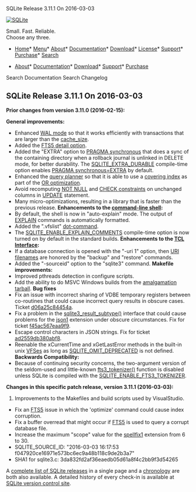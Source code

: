 




SQLite Release 3\.11\.1 On 2016\-03\-03




[![SQLite](../images/sqlite370_banner.gif)](../index.html)


Small. Fast. Reliable.  
Choose any three.


* [Home](../index.html)* [Menu](javascript:void(0))* [About](../about.html)* [Documentation](../docs.html)* [Download](../download.html)* [License](../copyright.html)* [Support](../support.html)* [Purchase](../prosupport.html)* [Search](javascript:void(0))




* [About](../about.html)* [Documentation](../docs.html)* [Download](../download.html)* [Support](../support.html)* [Purchase](../prosupport.html)






Search Documentation
Search Changelog







## SQLite Release 3\.11\.1 On 2016\-03\-03

**Prior changes from version 3\.11\.0 (2016\-02\-15\):**


**General improvements:**
- Enhanced [WAL mode](../wal.html) so that it works efficiently with transactions that are
 larger than the [cache\_size](../pragma.html#pragma_cache_size).
- Added the [FTS5 detail option](../fts5.html#the_detail_option).
- Added the "EXTRA" option to [PRAGMA synchronous](../pragma.html#pragma_synchronous) that does a sync of the
 containing directory when a rollback journal is unlinked in DELETE mode,
 for better durability. The [SQLITE\_EXTRA\_DURABLE](../compile.html#extra_durable) compile\-time option enables
 [PRAGMA synchronous\=EXTRA](../pragma.html#pragma_synchronous) by default.
- Enhanced the [query planner](../optoverview.html) so that it is able to use
 a [covering index](../queryplanner.html#covidx) as part of the [OR optimization](../optoverview.html#or_opt).
- Avoid recomputing [NOT NULL](../lang_createtable.html#notnullconst) and [CHECK constraints](../lang_createtable.html#ckconst) on unchanged
 columns in [UPDATE](../lang_update.html) statement.
- Many micro\-optimizations, resulting in a library that is
 faster than the previous release.
**Enhancements to the [command\-line shell](../cli.html):**
- By default, the shell is now in "auto\-explain" mode. The output of
 [EXPLAIN](../lang_explain.html) commands is automatically formatted.
- Added the ".vfslist" [dot\-command](../cli.html#dotcmd).
- The [SQLITE\_ENABLE\_EXPLAIN\_COMMENTS](../compile.html#enable_explain_comments) compile\-time option is now turned
 on by default in the standard builds.
**Enhancements to the [TCL Interface](../tclsqlite.html):**
- If a database connection is opened with the "\-uri 1" option, then
 [URI filenames](../uri.html) are honored by the "backup" and "restore" commands.
- Added the "\-sourceid" option to the "sqlite3" command.
**Makefile improvements:**
- Improved pthreads detection in configure scripts.
- Add the ability to do MSVC Windows builds from the [amalgamation tarball](../download.html).
**Bug fixes**
- Fix an issue with incorrect sharing of VDBE temporary registers between
 co\-routines that could cause incorrect query results in obscure cases. Ticket
 [d06a25c84454a](https://www.sqlite.org/src/info/d06a25c84454a).
- Fix a problem in the [sqlite3\_result\_subtype()](../c3ref/result_subtype.html) interface that could
 cause problems for the [json1](../json1.html) extension under obscure circumstances.
 Fix for ticket
 [f45ac567eaa9f9](https://www.sqlite.org/src/info/f45ac567eaa9f9).
- Escape control characters in JSON strings. Fix for ticket
 [ad2559db380abf8](https://www.sqlite.org/src/info/ad2559db380abf8).
- Reenable the xCurrentTime and xGetLastError methods in the built\-in
 unix [VFSes](../vfs.html) as long as [SQLITE\_OMIT\_DEPRECATED](../compile.html#omit_deprecated) is not defined.
**Backwards Compatibility:**
- Because of continuing security concerns, the two\-argument version
 of the seldom\-used and little\-known [fts3\_tokenizer()](../fts3.html#f3tknzr) function is
 disabled unless SQLite is compiled with the [SQLITE\_ENABLE\_FTS3\_TOKENIZER](../compile.html#enable_fts3_tokenizer).




**Changes in this specific patch release, version 3\.11\.1 (2016\-03\-03\):**


1. Improvements to the Makefiles and build scripts used by VisualStudio.
- Fix an [FTS5](../fts5.html) issue in which the 'optimize' command could cause index corruption.
- Fix a buffer overread that might occur if [FTS5](../fts5.html) is used to query a corrupt
 database file.
- Increase the maximum "scope" value for the [spellfix1](../spellfix1.html) extension from 6 to 30\.
- SQLITE\_SOURCE\_ID: "2016\-03\-03 16:17:53 f047920ce16971e573bc6ec9a48b118c9de2b3a7"
- SHA1 for sqlite3\.c: 3da832fd2af36eaedb05d61a8f4c2bb9f3d54265



A [complete list of SQLite releases](../changes.html)
 in a single page and a [chronology](../chronology.html) are both also available.
 A detailed history of every
 check\-in is available at
 [SQLite version control site](https://www.sqlite.org/src/timeline).




